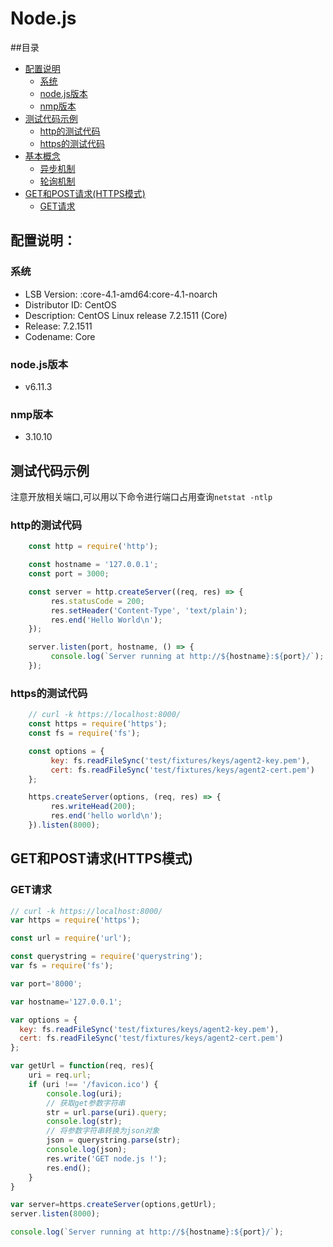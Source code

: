 # Node.js
##目录
* [配置说明](#配置说明)
	- [系统](#系统)
	- [node.js版本](#node.js版本)
	- [nmp版本](#nmp版本)
* [测试代码示例](#http的测试代码)
	- [http的测试代码](#http的测试代码)
	- [https的测试代码](#https的测试代码)
* [基本概念](#基本概念)
	- [异步机制](#异步机制)
	- [轮询机制](#轮询机制)
* [GET和POST请求(HTTPS模式)](#GET和POST请求(HTTPS模式))
	- [GET请求](#GET请求)
## 配置说明：
### 系统
* LSB Version:	:core-4.1-amd64:core-4.1-noarch
* Distributor ID:	CentOS
* Description:	CentOS Linux release 7.2.1511 (Core) 
* Release:	7.2.1511
* Codename:	Core
### node.js版本
* v6.11.3
### nmp版本
* 3.10.10
## 测试代码示例
注意开放相关端口,可以用以下命令进行端口占用查询`netstat -ntlp`
### http的测试代码
```js
	const http = require('http');

	const hostname = '127.0.0.1';
	const port = 3000;

	const server = http.createServer((req, res) => {
		 res.statusCode = 200;
		 res.setHeader('Content-Type', 'text/plain');
		 res.end('Hello World\n');
	});

	server.listen(port, hostname, () => {
		 console.log(`Server running at http://${hostname}:${port}/`);
	});
```
### https的测试代码
```js
	// curl -k https://localhost:8000/
	const https = require('https');
	const fs = require('fs');

	const options = {
		 key: fs.readFileSync('test/fixtures/keys/agent2-key.pem'),
		 cert: fs.readFileSync('test/fixtures/keys/agent2-cert.pem')
	};

	https.createServer(options, (req, res) => {
		 res.writeHead(200);
		 res.end('hello world\n');
	}).listen(8000);
```
## GET和POST请求(HTTPS模式)
### GET请求
```js
// curl -k https://localhost:8000/
var https = require('https');

const url = require('url');

const querystring = require('querystring');
var fs = require('fs');

var port='8000';

var hostname='127.0.0.1';

var options = {
  key: fs.readFileSync('test/fixtures/keys/agent2-key.pem'),
  cert: fs.readFileSync('test/fixtures/keys/agent2-cert.pem')
};

var getUrl = function(req, res){
	uri = req.url;
	if (uri !== '/favicon.ico') {
		console.log(uri);
		// 获取get参数字符串
		str = url.parse(uri).query;
		console.log(str);
		// 将参数字符串转换为json对象
		json = querystring.parse(str);
		console.log(json);
		res.write('GET node.js !');
		res.end();
	}
}

var server=https.createServer(options,getUrl);
server.listen(8000);

console.log(`Server running at http://${hostname}:${port}/`);


```
